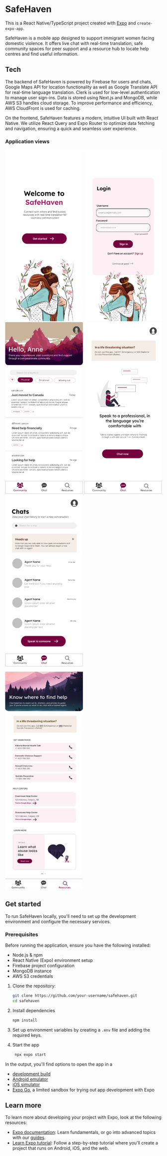 # SafeHaven

This is a React Native/TypeScript project created with [Expo](https://expo.dev) and `create-expo-app`.

SafeHaven is a mobile app designed to support immigrant women facing domestic violence. It offers live chat with real-time translation, safe community spaces for peer support and a resource hub to locate help centres and find useful information.


## Tech

The backend of SafeHaven is powered by Firebase for users and chats, Google Maps API for location functionality as well as Google Translate API for real-time language translation. Clerk is used for low-level authentication to manage user sign-ins. Data is stored using Next.js and MongoDB, while AWS S3 handles cloud storage. To improve performance and efficiency, AWS CloudFront is used for caching.

On the frontend, SafeHaven features a modern, intuitive UI built with React Native. We utilize React Query and Expo Router to optimize data fetching and navigation, ensuring a quick and seamless user experience.

### Application views

<img width="250" height="550" src="https://github.com/rohitNair21/CalgaryHacks/blob/master/assets/landing.png"/> <img width="250" height="550" src="https://github.com/rohitNair21/CalgaryHacks/blob/master/assets/login.png"/> <img width="250" height="550" src="https://github.com/rohitNair21/CalgaryHacks/blob/master/assets/community.png"/> <img width="250" height="550" src="https://github.com/rohitNair21/CalgaryHacks/blob/master/assets/chat-new.png"/> <img width="250" height="550" src="https://github.com/rohitNair21/CalgaryHacks/blob/master/assets/chats-list.png"/> 

<img width="250" height="700" src="https://github.com/rohitNair21/CalgaryHacks/blob/master/assets/resources.png"/>

## Get started

To run SafeHaven locally, you'll need to set up the development environment and configure the necessary services.

### Prerequisites
Before running the application, ensure you have the following installed:
- Node.js & npm
- React Native (Expo) environment setup
- Firebase project configuration
- MongoDB instance
- AWS S3 credentials

1. Clone the repository:
   ```bash
   git clone https://github.com/your-username/safehaven.git
   cd safehaven
   ```

2. Install dependencies

   ```bash
   npm install
   ```

3. Set up environment variables by creating a `.env` file and adding the required keys.
   
4. Start the app

   ```bash
    npx expo start
   ```

In the output, you'll find options to open the app in a

- [development build](https://docs.expo.dev/develop/development-builds/introduction/)
- [Android emulator](https://docs.expo.dev/workflow/android-studio-emulator/)
- [iOS simulator](https://docs.expo.dev/workflow/ios-simulator/)
- [Expo Go](https://expo.dev/go), a limited sandbox for trying out app development with Expo

## Learn more

To learn more about developing your project with Expo, look at the following resources:

- [Expo documentation](https://docs.expo.dev/): Learn fundamentals, or go into advanced topics with our [guides](https://docs.expo.dev/guides).
- [Learn Expo tutorial](https://docs.expo.dev/tutorial/introduction/): Follow a step-by-step tutorial where you'll create a project that runs on Android, iOS, and the web.
